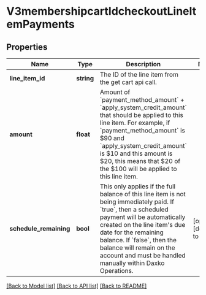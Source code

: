 # V3membershipcartIdcheckoutLineItemPayments

## Properties
Name | Type | Description | Notes
------------ | ------------- | ------------- | -------------
**line_item_id** | **string** | The ID of the line item from the get cart api call. | 
**amount** | **float** | Amount of &#x60;payment_method_amount&#x60; + &#x60;apply_system_credit_amount&#x60; that should be applied to this line item.  For example, if &#x60;payment_method_amount&#x60; is $90 and &#x60;apply_system_credit_amount&#x60; is $10 and this amount is $20, this means that $20 of the $100 will be applied to this line item. | 
**schedule_remaining** | **bool** | This only applies if the full balance of this line item is not being immediately paid.  If &#x60;true&#x60;, then a scheduled payment will be automatically created on the line item&#39;s due date for the remaining balance.  If &#x60;false&#x60;, then the balance will remain on the account and must be handled manually within Daxko Operations. | [optional] [default to true]

[[Back to Model list]](../README.md#documentation-for-models) [[Back to API list]](../README.md#documentation-for-api-endpoints) [[Back to README]](../README.md)


